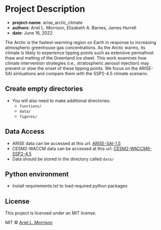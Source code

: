 # Project Description
* __project-name__: arise_arctic_climate
* __authors__: Ariel L. Morrison, Elizabeth A. Barnes, James Hurrell
* __date__: June 16, 2022

The Arctic is the fastest-warming region on Earth in response to increasing atmospheric greenhouse gas concentrations. As the Arctic warms, its climate is likely to experience tipping points such as extensive permafrost thaw and melting of the Greenland ice sheet. This work examines how climate intervention strategies (i.e., stratospheric aerosol injection) may prevent or slow the onset of these tipping points. We focus on the ARISE-SAI simluations and compare them with the SSP2-4.5 climate scenario.

## Create empty directories
* You will also need to make additional directories:
    * ```functions/```
    * ```data/```
    * ```figures/```    

## Data Access
* ARISE data can be accessed at this url: [ARISE-SAI-1.5](https://www.earthsystemgrid.org/dataset/ucar.cgd.ccsm4.ARISE-SAI-1.5.html)
* CESM2-WACCM data can be accessed at this url: [CESM2-WACCM6-SSP2-4.5](https://www.earthsystemgrid.org/dataset/ucar.cgd.cesm2.waccm6.ssp245.html)
* Data should be stored in the directory called ```data/```

## Python environment
* Install requirements.txt to load required python packages 

## License
This project is licensed under an MIT license.

MIT © [Ariel L. Morrison](https://github.com/ariel-morrison)
